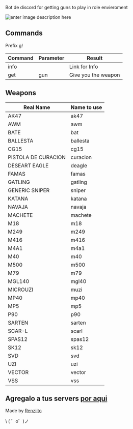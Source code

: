 Bot de discord for getting guns to play in role envieroment

![enter image description here](https://cdn.glitch.com/8001c8ec-f31b-4e99-a0f8-d2b02a0c3fb2%2FStory_act_037.png?v=1565277586969)

Commands
------------
Prefix  g!

|**Command**|**Parameter**  |**Result** |
|--|--|--|
|info |   | Link for Info |
|get | gun | Give you the weapon|


Weapons
------------

|**Real Name**|**Name to use**  |
|--|--|
|AK47| ak47|
|AWM | awm|
|BATE| bat|
|BALLESTA| ballesta|
|CG15| cg15|
|PISTOLA DE CURACION| curacion|
|DESEART EAGLE| deagle|
|FAMAS|famas|
|GATLING| gatling|
|GENERIC SNIPER	|sniper|
|KATANA| katana|
|NAVAJA| navaja|
|MACHETE| machete|
|M18|m18|
|M249	|m249|
|M416	|m416|
|M4A1	|m4a1|
|M40|m40|
|M500|m500|
|M79|m79|
|MGL140|mgl40|
|MICROUZI|	muzi|
|MP40	|mp40|
|MP5	|mp5|
|P90| p90|
|SARTEN | sarten|
|SCAR-L|	scarl|
|SPAS12| spas12|
|SK12|	sk12|
|SVD| svd|
|UZI	|uzi|
|VECTOR	|vector|
|VSS|vss|



Agregalo a tus servers [por aqui](https://discordapp.com/oauth2/authorize?&client_id=609041334149316608&scope=bot&permissions=523328)
-------------------



Made by [Renziito](mailto:sepia.aki@gmail.com)

\ ( ゜o゜)ノ
